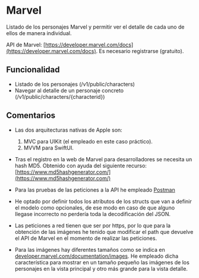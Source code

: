# Marvel
Listado de los personajes Marvel y permitir ver el detalle de cada uno de ellos de manera individual.

API de Marvel: [https://developer.marvel.com/docs](https://developer.marvel.com/docs). Es necesario registrarse (gratuito).

## Funcionalidad
- Listado de los personajes (/v1/public/characters)
- Navegar al detalle de un personaje concreto (/v1/public/characters/{characterid})

## Comentarios
- Las dos arquitecturas nativas de Apple son:
	1. MVC para UIKit (el empleado en este caso práctico).
	2. MVVM para SwiftUI.

- Tras el registro en la web de Marvel para desarrolladores se necesita un hash MD5. Obtenido con ayuda del siguiente recurso: [https://www.md5hashgenerator.com/](https://www.md5hashgenerator.com/)

- Para las pruebas de las peticiones a la API he empleado [Postman](https://www.postman.com/)

- He optado por definir todos los atributos de los structs que van a definir el modelo como opcionales, de ese modo en caso de que alguno llegase incorrecto no perdería toda la decodificación del JSON.

- Las peticiones a red tienen que ser por https, por lo que para la obtención de las imágenes he tenido que modificar el path que devuelve el API de Marvel en el momento de realizar las peticiones.

- Para las imágenes hay diferentes tamaños como se indica en [developer.marvel.com/documentation/images](https://developer.marvel.com/documentation/images). He empleado dicha característica para mostrar en un tamaño pequeño las imágenes de los personajes en la vista principal y otro más grande para la vista detalle.